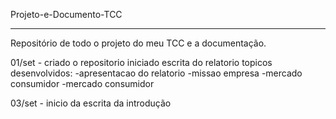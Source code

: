 Projeto-e-Documento-TCC
<hr/>

Repositório de todo o projeto do meu TCC e a documentação.

01/set - criado o repositorio
		 iniciado escrita do relatorio
		 	topicos desenvolvidos:
			 -apresentacao do relatorio
			 -missao empresa
			 -mercado consumidor
			 -mercado consumidor
			 
03/set - inicio da escrita da introdução